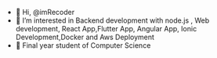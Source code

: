- 👋 Hi, @imRecoder
- 👀 I’m interested in Backend development with node.js , Web development, React App,Flutter App, Angular App, Ionic Development,Docker and Aws Deployment
- 🌱 Final year student of Computer Science


<!---
imRecoder/imRecoder is a ✨ special ✨ repository because its `README.md` (this file) appears on your GitHub profile.
You can click the Preview link to take a look at your changes.
--->
